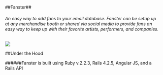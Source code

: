 ##Fanster##

###### An easy way to add fans to your email database. Fanster can be setup up at any merchandise booth or shared via social media to provide fans an easy way to keep up with their favorite artists, performers, and companies.

![](https://media.giphy.com/media/HC1pyNNAePd5e/giphy.gif)

##Under the Hood

######Fanster is built using Ruby v.2.2.3, Rails 4.2.5, Angular JS, and a Rails API
